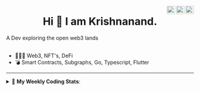 <a href="https://twitter.com/incrypto32" target="_blank" rel="nofollow"><img align="right" alt="Pratik's Twitter" width="22px" src="https://cdn.jsdelivr.net/npm/simple-icons@v3/icons/twitter.svg" /></a><a href="https://www.linkedin.com/in/incrypto32" target="_blank" rel="nofollow"><img align="right" alt="Pratik's Linkdein" width="22px" src="https://cdn.jsdelivr.net/npm/simple-icons@v3/icons/linkedin.svg" /></a><a href="https://www.instagram.com/incrypto32" target="_blank" rel="nofollow"><img align="right" alt="Insta" width="22px" src="https://cdn.jsdelivr.net/npm/simple-icons@v3/icons/instagram.svg" /></a>

<center><h1> Hi 👋 I am Krishnanand. </h1></center>
A Dev exploring the open web3 lands

 <br /> 
 <br /> 

 
- 👨🏽‍💻  Web3, NFT's, DeFi
- 💣  Smart Contracts, Subgraphs, Go, Typescript, Flutter
<!-- - 🌐 Visit my [porfolio website](https://incrypt32.github.io/) for complete background and contact. -->


---


<details> 
 <summary>🤖 <b>My Weekly Coding Stats</b>: </summary>
<br>

<!--START_SECTION:waka-->

```text
Rust         17 mins         ████████▓░░░░░░░░░░░░░░░░   34.06 %
TOML         15 mins         ███████▒░░░░░░░░░░░░░░░░░   29.85 %
TypeScript   8 mins          ████▒░░░░░░░░░░░░░░░░░░░░   16.68 %
JSON         5 mins          ██▓░░░░░░░░░░░░░░░░░░░░░░   10.61 %
GraphQL      2 mins          █░░░░░░░░░░░░░░░░░░░░░░░░   04.48 %
YAML         2 mins          █░░░░░░░░░░░░░░░░░░░░░░░░   04.31 %
```

<!--END_SECTION:waka-->

</details>


